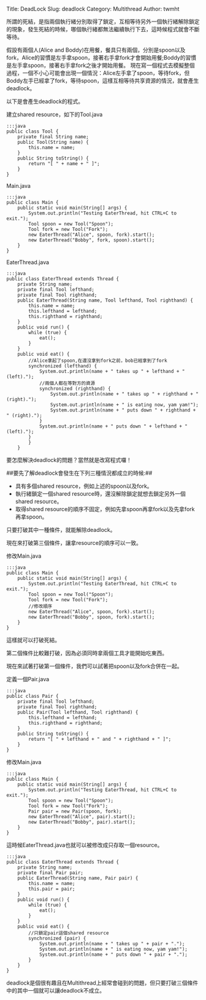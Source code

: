 Title: DeadLock
Slug: deadlock
Category: Multithread
Author: twmht

所謂的死結，是指兩個執行緒分別取得了鎖定，互相等待另外一個執行緒解除鎖定的現象，發生死結的時候，哪個執行緒都無法繼續執行下去，這時候程式就會不斷等待。

假設有兩個人(Alice and Boddy)在用餐，餐具只有兩個，分別是spoon以及fork，Alice的習慣是左手拿spoon，接著右手拿fork才會開始用餐;Boddy的習慣是左手拿spoon，接著右手拿fork之後才開始用餐。
現在寫一個程式去模擬整個過程，一個不小心可能會出現一個情況：Alice左手拿了spoon，等待fork，但Boddy左手已經拿了fork，等待spoon，這樣互相等待共享資源的情況，就會產生deadlock。

以下是會產生deadlock的程式。

建立shared resource，如下的Tool.java

    :::java
    public class Tool {
        private final String name;
        public Tool(String name) {
            this.name = name;
        }
        public String toString() {
            return "[ " + name + " ]";
        }
    }

Main.java

    :::java
    public class Main {
        public static void main(String[] args) {
            System.out.println("Testing EaterThread, hit CTRL+C to exit.");
            Tool spoon = new Tool("Spoon");
            Tool fork = new Tool("Fork");
            new EaterThread("Alice", spoon, fork).start();
            new EaterThread("Bobby", fork, spoon).start();
        }
    }

EaterThread.java

    :::java
    public class EaterThread extends Thread {
        private String name;
        private final Tool lefthand;
        private final Tool righthand;
        public EaterThread(String name, Tool lefthand, Tool righthand) {
            this.name = name;
            this.lefthand = lefthand;
            this.righthand = righthand;
        }
        public void run() {
            while (true) {
                eat();
            }
        }
        public void eat() {
            //Alice拿起了spoon,在還沒拿到fork之前，bob已經拿到了fork
            synchronized (lefthand) {
                System.out.println(name + " takes up " + lefthand + " (left).");
                //兩個人都在等對方的資源
                synchronized (righthand) {
                    System.out.println(name + " takes up " + righthand + " (right).");
                    System.out.println(name + " is eating now, yam yam!");
                    System.out.println(name + " puts down " + righthand + " (right).");
                }
                System.out.println(name + " puts down " + lefthand + " (left).");
            }
            }
        }

要怎麼解決deadlock的問題？當然就是改寫程式囉！

##要先了解deadlock會發生在下列三種情況都成立的時候:##

* 具有多個shared resource，例如上述的spoon以及fork。
* 執行緒鎖定一個shared resource時，還沒解除鎖定就想去鎖定另外一個shared resource。
* 取得shared resource的順序不固定，例如先拿spoon再拿fork以及先拿fork再拿spoon。

只要打破其中一種條件，就能解除deadlock。

現在來打破第三個條件，讓拿resource的順序可以一致。

修改Main.java

    :::java
    public class Main {
        public static void main(String[] args) {
            System.out.println("Testing EaterThread, hit CTRL+C to exit.");
            Tool spoon = new Tool("Spoon");
            Tool fork = new Tool("Fork");
            //修改順序
            new EaterThread("Alice", spoon, fork).start();
            new EaterThread("Bobby", spoon, fork).start();
        }
    }

這樣就可以打破死結。

第二個條件比較難打破，因為必須同時拿兩個工具才能開始吃東西。

現在來試著打破第一個條件，我們可以試著把spoon以及fork合併在一起。

定義一個Pair.java

    :::java
    public class Pair {
        private final Tool lefthand;
        private final Tool righthand;
        public Pair(Tool lefthand, Tool righthand) {
            this.lefthand = lefthand;
            this.righthand = righthand;
        }
        public String toString() {
            return "[ " + lefthand + " and " + righthand + " ]";
        }
    }

修改Main.java

    :::java
    public class Main {
        public static void main(String[] args) {
            System.out.println("Testing EaterThread, hit CTRL+C to exit.");
            Tool spoon = new Tool("Spoon");
            Tool fork = new Tool("Fork");
            Pair pair = new Pair(spoon, fork);
            new EaterThread("Alice", pair).start();
            new EaterThread("Bobby", pair).start();
        }
    }

這時候EaterThread.java也就可以被修改成只存取一個resource。

    :::java
    public class EaterThread extends Thread {
        private String name;
        private final Pair pair;
        public EaterThread(String name, Pair pair) {
            this.name = name;
            this.pair = pair;
        }
        public void run() {
            while (true) {
                eat();
            }
        }
        public void eat() {
            //只鎖定pair這個shared resource
            synchronized (pair) {
                System.out.println(name + " takes up " + pair + ".");
                System.out.println(name + " is eating now, yam yam!");
                System.out.println(name + " puts down " + pair + ".");
            }
        }
    }

deadlock是個很有趣且在Multithread上經常會碰到的問題，但只要打破三個條件中的其中一個就可以讓deadlock不成立。
